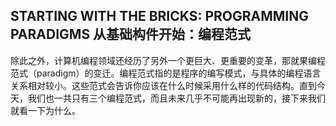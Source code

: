 ##  STARTING WITH THE BRICKS: PROGRAMMING PARADIGMS 从基础构件开始：编程范式     
除此之外，计算机编程领域还经历了另外一个更巨大、更重要的变革，那就果编程范式（paradigm）的变迁。编程范式指的是程序的编写模式，与具体的编程语言关系相对较小。这些范式会告诉你应该在什么时候采用什么样的代码结构。直到今天，我们也一共只有三个编程范式，而且未来几乎不可能再出现新的，接下来我们就看一下为什么。      



